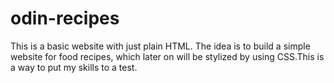 # odin-recipes
This is a basic website with just plain HTML. The idea is to build a simple website for food recipes, which later on will be stylized by using CSS.This is a way to put my skills to a test.